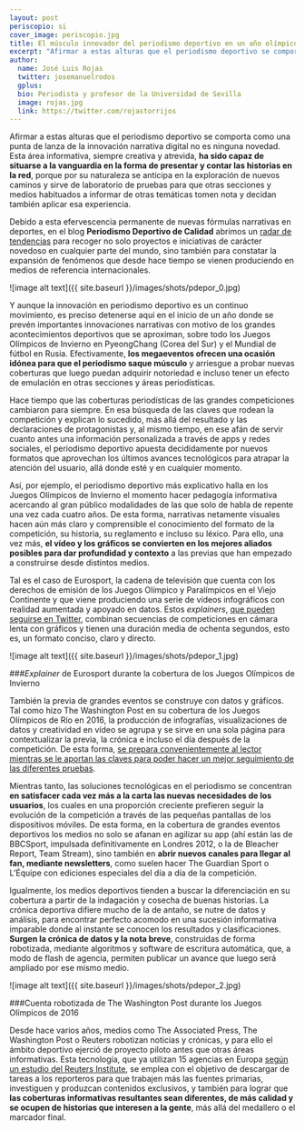 ```yaml
---
layout: post
periscopio: si
cover_image: periscopio.jpg
title: El músculo innovador del periodismo deportivo en un año olímpico y mundialista
excerpt: "Afirmar a estas alturas que el periodismo deportivo se comporta como una punta de lanza de la innovación narrativa digital no es ninguna novedad. Esta área informativa, siempre creativa y atrevida, ha sido capaz de situarse a la vanguardia en la forma de presentar y contar las historias en la red, porque por su naturaleza se anticipa en la exploración de nuevos caminos y sirve de laboratorio de pruebas para que otras secciones y medios habituados a informar de otras temáticas tomen nota y decidan también aplicar esa experiencia."
author:
  name: José Luis Rojas
  twitter: josemanuelrodos
  gplus:  
  bio: Periodista y profesor de la Universidad de Sevilla
  image: rojas.jpg
  link: https://twitter.com/rojastorrijos
---
```

Afirmar a estas alturas que el periodismo deportivo se comporta como una punta de lanza de la innovación narrativa digital no es ninguna novedad. Esta área informativa, siempre creativa y atrevida, **ha sido capaz de situarse a la vanguardia en la forma de presentar y contar las historias en la red**, porque por su naturaleza se anticipa en la exploración de nuevos caminos y sirve de laboratorio de pruebas para que otras secciones y medios habituados a informar de otras temáticas tomen nota y decidan también aplicar esa experiencia.

Debido a esta efervescencia permanente de nuevas fórmulas narrativas en deportes, en el blog **Periodismo Deportivo de Calidad** abrimos un [radar de tendencias](http://periodismodeportivodecalidad.blogspot.com.es/search/label/radar) para recoger no solo proyectos e iniciativas de carácter novedoso en cualquier parte del mundo, sino también para constatar la expansión de fenómenos que desde hace tiempo se vienen produciendo en medios de referencia internacionales. 

![image alt text]({{ site.baseurl }}/images/shots/pdepor_0.jpg)

Y aunque la innovación en periodismo deportivo es un continuo movimiento, es preciso detenerse aquí en el inicio de un año donde se prevén importantes innovaciones narrativas con motivo de los grandes acontecimientos deportivos que se aproximan, sobre todo los Juegos Olímpicos de Invierno en PyeongChang (Corea del Sur) y el Mundial de fútbol en Rusia. Efectivamente, **los megaeventos ofrecen una ocasión idónea para que el periodismo saque músculo** y arriesgue a probar nuevas coberturas que luego puedan adquirir notoriedad e incluso tener un efecto de emulación en otras secciones y áreas periodísticas.

Hace tiempo que las coberturas periodísticas de las grandes competiciones cambiaron para siempre. En esa búsqueda de las claves que rodean la competición y explican lo sucedido, más allá del resultado y las declaraciones de protagonistas y, al mismo tiempo, en ese afán de servir cuanto antes una información personalizada a través de apps y redes sociales, el periodismo deportivo apuesta decididamente por nuevos formatos que aprovechan los últimos avances tecnológicos para atrapar la atención del usuario, allá donde esté y en cualquier momento.

Así, por ejemplo, el periodismo deportivo más explicativo halla en los Juegos Olímpicos de Invierno el momento hacer pedagogía informativa acercando al gran público modalidades de las que solo de habla de repente una vez cada cuatro años. De esta forma, narrativas netamente visuales hacen aún más claro y comprensible el conocimiento del formato de la competición, su historia, su reglamento e incluso su léxico. Para ello, una vez más, **el vídeo y los gráficos se convierten en los mejores aliados posibles para dar profundidad y contexto** a las previas que han empezado a construirse desde distintos medios.

Tal es el caso de Eurosport, la cadena de televisión que cuenta con los derechos de emisión de los Juegos Olímpico y Paralímpicos en el Viejo Continente y que viene produciendo una serie de vídeos infográficos con realidad aumentada y apoyado en datos. Estos *explainers*, [que pueden seguirse en Twitter](https://twitter.com/search?q=%40eurosport%20explainer&src=typd), combinan secuencias de competiciones en cámara lenta con gráficos y tienen una duración media de ochenta segundos, esto es, un formato conciso, claro y directo.

![image alt text]({{ site.baseurl }}/images/shots/pdepor_1.jpg)

###_Explainer_ de Eurosport durante la cobertura de los Juegos Olímpicos de Invierno

También la previa de grandes eventos se construye con datos y gráficos. Tal como hizo The Washington Post en su cobertura de los Juegos Olímpicos de Río en 2016, la producción de infografías, visualizaciones de datos y creatividad en vídeo se agrupa y se sirve en una sola página para contextualizar la previa, la crónica e incluso el día después de la competición. De esta forma, [se prepara convenientemente al lector mientras se le aportan las claves para poder hacer un mejor seguimiento de las diferentes pruebas](http://periodismodeportivodecalidad.blogspot.com.es/2016/08/las-claves-del-proceso-creativo-de-los.html).

Mientras tanto, las soluciones tecnológicas en el periodismo se concentran **en satisfacer cada vez más a la carta las nuevas necesidades de los usuarios**, los cuales en una proporción creciente prefieren seguir la evolución de la competición a través de las pequeñas pantallas de los dispositivos móviles. De esta forma, en la cobertura de grandes eventos deportivos los medios no solo se afanan en agilizar su app (ahí están las de BBCSport, impulsada definitivamente en Londres 2012, o la de Bleacher Report, Team Stream), sino también en **abrir nuevos canales para llegar al fan, mediante newsletters**, como suelen hacer The Guardian Sport o L’Équipe con ediciones especiales del día a día de la competición. 

Igualmente, los medios deportivos tienden a buscar la diferenciación en su cobertura a partir de la indagación y cosecha de buenas historias. La crónica deportiva difiere mucho de la de antaño, se nutre de datos y análisis, para encontrar perfecto acomodo en una sucesión informativa imparable donde al instante se conocen los resultados y clasificaciones. **Surgen la crónica de datos y la nota breve**, construidas de forma robotizada, mediante algoritmos y software de escritura automática, que, a modo de flash de agencia, permiten publicar un avance que luego será ampliado por ese mismo medio. 

![image alt text]({{ site.baseurl }}/images/shots/pdepor_2.jpg)

###Cuenta robotizada de The Washington Post durante los Juegos Olímpicos de 2016

Desde hace varios años, medios como The Associated Press, The Washington Post o Reuters robotizan noticias y crónicas, y para ello el ámbito deportivo ejerció de proyecto piloto antes que otras áreas informativas. Esta tecnología, que ya utilizan 15 agencias en Europa [según un estudio del Reuters Institute](http://www.niemanlab.org/2017/07/a-new-report-examines-the-state-of-automated-journalism-in-europe-and-whats-holding-it-back/),  se emplea con el objetivo de descargar de tareas a los reporteros para que trabajen más las fuentes primarias, investiguen y produzcan contenidos exclusivos, y también para lograr que **las coberturas informativas resultantes sean diferentes, de más calidad y se ocupen de historias que interesen a la gente**, más allá del medallero o el marcador final.

